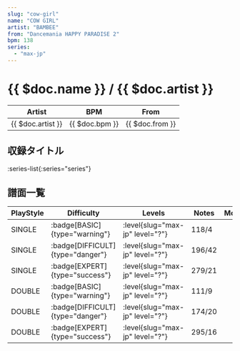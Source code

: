 ```yaml
---
slug: "cow-girl"
name: "COW GIRL"
artist: "BAMBEE"
from: "Dancemania HAPPY PARADISE 2"
bpm: 138
series:
  - "max-jp"
---
```


# {{ $doc.name }} / {{ $doc.artist }}

|Artist|BPM|From|
|------|---|----|
|{{ $doc.artist }}|{{ $doc.bpm }}|{{ $doc.from }}|

## 収録タイトル

:series-list{:series="series"}

## 譜面一覧

|PlayStyle|Difficulty|Levels|Notes|Movie|
|---------|----------|------|-----|-----|
|SINGLE| :badge[BASIC]{type="warning"}|<div class="field is-grouped is-grouped-multiline"> :level{slug="max-jp" level="?"}</div>|118/4||
|SINGLE| :badge[DIFFICULT]{type="danger"}|<div class="field is-grouped is-grouped-multiline"> :level{slug="max-jp" level="?"}</div>|196/42||
|SINGLE| :badge[EXPERT]{type="success"}|<div class="field is-grouped is-grouped-multiline"> :level{slug="max-jp" level="?"}</div>|279/21||
|DOUBLE| :badge[BASIC]{type="warning"}|<div class="field is-grouped is-grouped-multiline"> :level{slug="max-jp" level="?"}</div>|111/9||
|DOUBLE| :badge[DIFFICULT]{type="danger"}|<div class="field is-grouped is-grouped-multiline"> :level{slug="max-jp" level="?"}</div>|174/20||
|DOUBLE| :badge[EXPERT]{type="success"}|<div class="field is-grouped is-grouped-multiline"> :level{slug="max-jp" level="?"}</div>|295/16||
